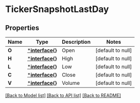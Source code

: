 # TickerSnapshotLastDay

## Properties
Name | Type | Description | Notes
------------ | ------------- | ------------- | -------------
**O** | [***interface{}**](interface{}.md) | Open | [default to null]
**H** | [***interface{}**](interface{}.md) | High | [default to null]
**L** | [***interface{}**](interface{}.md) | Low | [default to null]
**C** | [***interface{}**](interface{}.md) | Close | [default to null]
**V** | [***interface{}**](interface{}.md) | Volume | [default to null]

[[Back to Model list]](../README.md#documentation-for-models) [[Back to API list]](../README.md#documentation-for-api-endpoints) [[Back to README]](../README.md)

